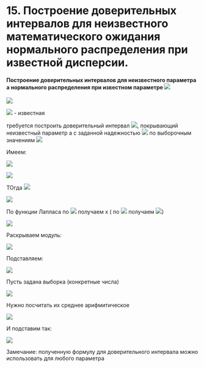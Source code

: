 # 15. Построение доверительных интервалов для неизвестного математического ожидания нормального распределения при известной дисперсии.

#### Построение доверительных интервалов для неизвестного параметра а нормального распределения при известном параметре ![](https://latex.codecogs.com/svg.latex?\sigma)

![](https://latex.codecogs.com/svg.latex?f_{\varepsilon&space;}(x)=\frac{1}{\sqrt{2\pi&space;}\sigma&space;}&space;\cdot&space;e^{\frac{-(x-a)^2}{\sigma&space;^{2}}})

![](https://latex.codecogs.com/svg.latex?\sigma) - известная

требуется построить доверительный интервал ![](https://latex.codecogs.com/svg.latex?(\tilde{a_{1}},\tilde{a_{2}})), покрывающий неизвестный параметр a с заданной надежностью ![](https://latex.codecogs.com/svg.latex?\gamma) по выборочным значениям ![](https://latex.codecogs.com/svg.latex?x_{1},x_{2},...,x_{n})

Имеем:

![](https://latex.codecogs.com/svg.latex?a=M_{\xi&space;})

![](https://latex.codecogs.com/svg.latex?\tilde{a}=\tilde{M_{\xi&space;}}=\frac{1}{n}\sum_{i=1}^{n}\xi_{i})

ТОгда ![](https://latex.codecogs.com/svg.latex?\gamma&space;=&space;p(\left&space;|&space;\tilde{a}-a&space;\right&space;|<\varepsilon&space;)=p(\left&space;|&space;\tilde{M_{\xi&space;}}&space;-&space;M_{\xi}\right&space;|<\varepsilon&space;)=...=\Phi&space;(\frac{\varepsilon&space;\sqrt{n}}{\sqrt{D_{\xi&space;}}})=\Phi&space;(\frac{\varepsilon&space;\sqrt{n}}{\sigma&space;}))

![](https://latex.codecogs.com/svg.latex?\gamma&space;=&space;\Phi&space;(\frac{\varepsilon&space;\sqrt{n}}{\sigma&space;})&space;\rightarrow&space;\varepsilon&space;-&space;?)

По функции Лапласа по ![](https://latex.codecogs.com/svg.latex?\phi&space;(x)) получаем x ( по ![](https://latex.codecogs.com/svg.latex?\gamma) получаем ![](https://latex.codecogs.com/svg.latex?t_{\gamma&space;}))

![](https://latex.codecogs.com/svg.latex?\frac{\varepsilon&space;\sqrt{n}}{\sigma&space;}&space;=&space;t_{\gamma&space;}\Rightarrow&space;\varepsilon&space;=&space;\frac{t_{\gamma&space;}\cdot&space;\sigma&space;}{\sqrt{n}})

Раскрываем модуль:

![](https://latex.codecogs.com/svg.latex?\tilde{a}-\varepsilon&space;<&space;a&space;<&space;\tilde{a}&plus;\varepsilon&space;;&space;\tilde{a}-\varepsilon&space;=\tilde{a_{1}};\tilde{a}&plus;\varepsilon&space;=\tilde{a_{2}})

Подставляем:

![](https://latex.codecogs.com/svg.latex?\frac{1}{n}\sum_{i=1}^{n}\xi_{i}-&space;\frac{t_{\gamma&space;}\cdot&space;\sigma&space;}{\sqrt{n}}<a<\frac{1}{n}\sum_{i=1}^{n}\xi_{i}&plus;&space;\frac{t_{\gamma&space;}\cdot&space;\sigma&space;}{\sqrt{n}})

Пусть задана выборка (конкретные числа)

![](https://latex.codecogs.com/svg.latex?x_{1},x_{2},..,x_{n})

Нужно посчитать их среднее арифмитическое 

![](https://latex.codecogs.com/svg.latex?\bar{x}=\frac{1}{n}\sum_{i=1}^{n}\xi_{i})

И подставим так:

![](https://latex.codecogs.com/svg.latex?\bar{x}-&space;\frac{t_{\gamma&space;}\cdot&space;\sigma&space;}{\sqrt{n}}<a<\bar{x}&plus;&space;\frac{t_{\gamma&space;}\cdot&space;\sigma&space;}{\sqrt{n}})

Замечание: полученную формулу для доверительного интервала можно использовать для любого параметра

